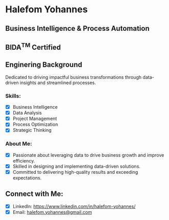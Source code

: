 # Halefom Yohannes
## Business Intelligence & Process Automation 
## BIDA<sup>TM</sup> Certified
## Enginering Background 

Dedicated to driving impactful business transformations through data-driven insights and streamlined processes.

### Skills:

- [x] Business Intelligence
- [x] Data Analysis
- [x] Project Management
- [x] Process Optimization
- [x] Strategic Thinking

### About Me:

- [x] Passionate about leveraging data to drive business growth and improve efficiency.
- [x] Skilled in designing and implementing data-driven solutions.
- [x] Committed to delivering high-quality results and exceeding expectations.
## Connect with Me:

- [x] LinkedIn: https://www.linkedin.com/in/halefom-yohannes/
- [x] Email: halefom.yohannes@gmail.com
